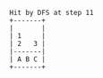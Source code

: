     Hit by DFS at step 11
    +-------+
    |       |
    | 1     |
    | 2   3 |
    |-------|
    | A B C |
    +-------+